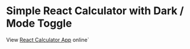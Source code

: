 # Simple React Calculator with Dark / Mode Toggle

View [React Calculator App](https://zaynejaz.github.io/react-calculator/) online`